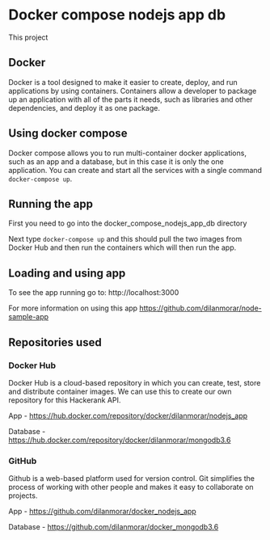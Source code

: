 # Docker compose nodejs app db

This project

## Docker

Docker is a tool designed to make it easier to create, deploy, and run applications by using containers. Containers allow a developer to package up an application with all of the parts it needs, such as libraries and other dependencies, and deploy it as one package.

## Using docker compose

Docker compose allows you to run multi-container docker applications, such as an app and a database, but in this case it is only the one application. You can create and start all the services with a single command `docker-compose up`.

## Running the app

First you need to go into the docker_compose_nodejs_app_db directory

Next type `docker-compose up` and this should pull the two images from Docker Hub and then run the containers which will then run the app.

## Loading and using app

To see the app running go to: http://localhost:3000

For more information on using this app https://github.com/dilanmorar/node-sample-app

## Repositories used

### Docker Hub

Docker Hub is a cloud-based repository in which you can create, test, store and distribute container images. We can use this to create our own repository for this Hackerank API.

App - https://hub.docker.com/repository/docker/dilanmorar/nodejs_app

Database - https://hub.docker.com/repository/docker/dilanmorar/mongodb3.6

### GitHub

Github is a web-based platform used for version control. Git simplifies the process of working with other people and makes it easy to collaborate on projects.

App - https://github.com/dilanmorar/docker_nodejs_app

Database - https://github.com/dilanmorar/docker_mongodb3.6
